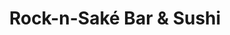 ---
layout: place
title: "Rock-n-Saké Bar & Sushi"
permalink: /louisiana/new-orleans/rock-n-sake-bar-sushi.html
stateAbbr: LA
stateName: Louisiana
cityName: New Orleans
place_id: ChIJf4ps4XGmIIYRdNj7jB00zlI
photos:
  - name: >-
      places/ChIJf4ps4XGmIIYRdNj7jB00zlI/photos/AeeoHcLObneWOa3D5UktSizwTpYhrKfTKY968bibfbOQLLF-JHjtplG7TudcAnY6P9kIyKh5m200enhjEUEdSB-uDLWn0SjQTvKm29Bzo94wRVmq4Yc8RikPjFZgl-V7u70UkOfrj8qqJVsxoM3U-mDRXnFcZNvcvn8I1mj54s6f66_gt3xAi2z6ujCVZJ-s79KEsXD6yTEgn-HfN2YBO71LHMWZC3TLYVf2ZOVz0tgYDdw9Bbp4IDnYkLUUoK80akuGPKm7Zq9lnfolJsVrqTZCvPJX1dueuxz5yWXCuit6sUoQUQtaxa-tyInIlC2jWoNbBCyRbUdyVDBnl3oNA7sMrbtZxnLcYRxt4yYt72fNpeJktv4Ea1iaDuGObaeHKjHrUJ_F6lrWQUIXgc7xZB3Libq2zwgtT7VJ91d4m3Pr4VH3qXgP
    widthPx: 4800
    heightPx: 3203
    authorAttributions:
      - displayName: GBV Editor
        uri: https://maps.google.com/maps/contrib/104700968411817813197
        photoUri: >-
          https://lh3.googleusercontent.com/a-/ALV-UjW_IlzcUuXqujV8s0uV-pOufY3gsxdjpRQsD-_mCZMtVm2EDDNt=s100-p-k-no-mo
    flagContentUri: >-
      https://www.google.com/local/imagery/report/?cb_client=maps_api_places.places_api&image_key=!1e10!2sCIHM0ogKEICAgIDEoeuQtAE&hl=en-US
    googleMapsUri: >-
      https://www.google.com/maps/place//data=!3m4!1e2!3m2!1sCIHM0ogKEICAgIDEoeuQtAE!2e10!4m2!3m1!1s0x8620a671e16c8a7f:0x52ce341d8cfbd874
  - name: >-
      places/ChIJf4ps4XGmIIYRdNj7jB00zlI/photos/AeeoHcJposE_fymzP2P9Cr4Zzg50wL5SbcY6nSFu4R4OIijciLoTBtWa4WI09ZDfThaj8TJo2eSBg7DiJT_bLrORED9WYqXtswLByAHeFp-Jzv8TnbIci5tjR8E34M_OwDCdkd0wPT4pSlcKjjVzaVSDMuD7bqzJK4MI_EGeoNR5aZgvLFuvyNewFs6GsZ0pu6W6YBMSquOmDxYTv8TZz89gUQzSdPhSl1kkTkDoZVNciN6Zh79RoDuU515I9twXfwukmkvuPolBWt4WuoszOLnF1aOQRUbSI8S0s4hbf0Z7oYSwhYvXAJpq1gQnOYlOhcI-COu8aRnmbuHanO9BuH2Fk88X5iSNT2_PrFy2gLT6fhaEm9G0fXJF_znSCZOLbepbAf6BJv9L2ts_Pr4AhdvW5GWiUuYKRnd1Y8i0HjDJ4jkYBhIi
    widthPx: 4032
    heightPx: 3024
    authorAttributions:
      - displayName: Alexander Addams
        uri: https://maps.google.com/maps/contrib/107660100096276926669
        photoUri: >-
          https://lh3.googleusercontent.com/a-/ALV-UjVk6f1WcsXhmxP5C2pFvPQWAFni6CaUCshHLtOxYW6_mgmamdsRnQ=s100-p-k-no-mo
    flagContentUri: >-
      https://www.google.com/local/imagery/report/?cb_client=maps_api_places.places_api&image_key=!1e10!2sCIHM0ogKEICAgICM5saDwgE&hl=en-US
    googleMapsUri: >-
      https://www.google.com/maps/place//data=!3m4!1e2!3m2!1sCIHM0ogKEICAgICM5saDwgE!2e10!4m2!3m1!1s0x8620a671e16c8a7f:0x52ce341d8cfbd874
  - name: >-
      places/ChIJf4ps4XGmIIYRdNj7jB00zlI/photos/AeeoHcJRGT9Mew2YFdPaUqSUxCffzKzsBcTDazBlzM4Kb0LfcCSD-WK-pVgvxTrX7DUBLKuZ3pXTyqbRC4UHOIdBp9EfxahkCu1Sj0XkveWElrgblKeax3jnPBcxhHosp_0u8DmW4uRxgFuVabHTm0Q9oIv0NlVSRRxvTEfjJKfHUCGApHykZOdman8uXxVtah9V_-LwUjjEbBVEfxb7vXj59pAvUBR2NUc_pfbXwkDH8mGJR3plI5k_oeoYaG3ay8tlzvrl9R9l1GM5e8gYMzfLqEt3Cwz-0cHhNJ0KoEHNA7zXkM6c7xudHkWS6DqdiEyk0L8bjATyvQOef9gxAg1U-9-oJCiJ6U_0niT7jgYpvQ3aQ944PogLhR5AEtYl_UHjFN2AdWb-bkqygBG0yxSrkQqI5QjqK86oA_xYhdfJWNYPuQ
    widthPx: 3600
    heightPx: 4800
    authorAttributions:
      - displayName: Karla Chavez
        uri: https://maps.google.com/maps/contrib/108403437659432426177
        photoUri: >-
          https://lh3.googleusercontent.com/a-/ALV-UjXMzaWyG4ffpvNAfp1u6bOnHWsz8ZLcs79OeolCU1rOXC2m4MKm=s100-p-k-no-mo
    flagContentUri: >-
      https://www.google.com/local/imagery/report/?cb_client=maps_api_places.places_api&image_key=!1e10!2sCIHM0ogKEICAgID_z8XWUw&hl=en-US
    googleMapsUri: >-
      https://www.google.com/maps/place//data=!3m4!1e2!3m2!1sCIHM0ogKEICAgID_z8XWUw!2e10!4m2!3m1!1s0x8620a671e16c8a7f:0x52ce341d8cfbd874
  - name: >-
      places/ChIJf4ps4XGmIIYRdNj7jB00zlI/photos/AeeoHcI43Bjrz6TVUz9PpFLUjahqY_P5ROBLr2MiEfTiNKPb2BK5_Edl5yGu8ASaBo2O5J4YUAsJltoRLTI9_mzURQQzM4S4qo2FM5rC9vP96MzBdslF5cUjH7E8RyWUHtmh4JB6EFyi866_QVaNvdEX_BP74jqXb7mXfikqymc88VkrTw6itV05vDjEXoePt3wR8bu-YROd2E_Q4JpV26efg85TCAqBjcUltYOxXlfC_61eKVItHgkAP69_na5wu4uOdjjChu5jhF0wOKUGQijgW8Mh0JdVrbwj-VGpSvb__-vO0NHglSSjgNnEWv_EUjo8Z5IKK8nXf1fKPGwJQ4fj3JKAvT5XaKJ-xYYPpOHidbRKpMguTSTHdQdVI6n9x0t1EDrUwbfcc7dP7dF1eQX_B1UOiOKzQTMKi3gmFFHACYU
    widthPx: 3000
    heightPx: 4000
    authorAttributions:
      - displayName: Charles Tetlow
        uri: https://maps.google.com/maps/contrib/100857798792225422975
        photoUri: >-
          https://lh3.googleusercontent.com/a/ACg8ocKTWKThDBxPnwwF0tifVC1xo3unTZABleQpqGaK6NnSXj2qOw=s100-p-k-no-mo
    flagContentUri: >-
      https://www.google.com/local/imagery/report/?cb_client=maps_api_places.places_api&image_key=!1e10!2sCIHM0ogKEICAgICnzYeqGw&hl=en-US
    googleMapsUri: >-
      https://www.google.com/maps/place//data=!3m4!1e2!3m2!1sCIHM0ogKEICAgICnzYeqGw!2e10!4m2!3m1!1s0x8620a671e16c8a7f:0x52ce341d8cfbd874
  - name: >-
      places/ChIJf4ps4XGmIIYRdNj7jB00zlI/photos/AeeoHcKplzukulGttVLbCODe3ZcE_m1W2ZfE3Gvzm-4MgdIKAQRLMCFMau1nMKkIdGwirMvdv1gi1RVG0iz69ULtA1KQtQTdwcuiKEVB32epd7w3eDWOQJJjCXTPu0UnAcFbhpkurtlSYWMu9-TWqxdTxj-yaZ5_pSYF9yurg_8Prxjy7TlNnBMaVs2exefCJQHi2TbPwVG9gDsTWBHzeAreB2CAtPX2kHu8UpVKh2oxm9y715MRfhQJKh_21RG47bqntpwzWtL2zQRA4P15Oq9T_gAHM57tsB3GPY-ndzdndbrRA4nKZnmT7R6vlcZhvlfAwGRWwJD8RFHPLaP2eP2fXzX904nkw_ZZ6aFmi2SIygE64wMpLhWlJfasT3AIKhTk_gzCFxFcLCRpBbAAUyMyl1vdXrxeYvpKohH0VRvPyfM
    widthPx: 4032
    heightPx: 2268
    authorAttributions:
      - displayName: Shawn Varughese
        uri: https://maps.google.com/maps/contrib/103886661529078866723
        photoUri: >-
          https://lh3.googleusercontent.com/a/ACg8ocIwR3HXJEogEFrEMh8NTfOgGlzVvCiUcOAUrtbZLushx4_tGQ=s100-p-k-no-mo
    flagContentUri: >-
      https://www.google.com/local/imagery/report/?cb_client=maps_api_places.places_api&image_key=!1e10!2sCIHM0ogKEICAgICzqujTIQ&hl=en-US
    googleMapsUri: >-
      https://www.google.com/maps/place//data=!3m4!1e2!3m2!1sCIHM0ogKEICAgICzqujTIQ!2e10!4m2!3m1!1s0x8620a671e16c8a7f:0x52ce341d8cfbd874
  - name: >-
      places/ChIJf4ps4XGmIIYRdNj7jB00zlI/photos/AeeoHcK9h9iUbkk0fk4GE1v8P8XrKNwsXB6TmdBtqS2lqF48kaxBNSUhnPfCB_iFjdcja5cmSjwL0WmEebooPdEpvvMgLWAgVjM0r1F6Yw4HR_Q5v1kAMTnNhVEZ_GwdGmksMItmKcnxT3tMEVDZLLgKiK3rU0dMNYZ6yPkWsOLGLFJIvl2Imkhk_1FNiw8D8RZc1HHC65hWXXsFqdMuACmIdq1NGFb1Pzb30EKDHMy3Ha3HDJhMhdikSMP2d-Mn5ufMzn4FTKqcxo8EkYBSBmk7rsb1smAFus8kZ8SxCvoE3hREYL9N8oV5U-bT29Gxmfql0NE9k-vlSYtTj_AQKdq4RNWGL8KNTczkvCNJkVCzfPyT3reb3ypnUvrD9Zfvh4doO1LUeuLzddab7V7wmBOtCgKKouZ-D_YM8BK7Qt2rXDG6Yg
    widthPx: 3024
    heightPx: 4032
    authorAttributions:
      - displayName: Jennifer Kelly
        uri: https://maps.google.com/maps/contrib/107261797692223963406
        photoUri: >-
          https://lh3.googleusercontent.com/a-/ALV-UjXU2IVPUCB_h-finCxrEb2xQ6mqL4r-kE3aUIirtihjUeA4P7DvEw=s100-p-k-no-mo
    flagContentUri: >-
      https://www.google.com/local/imagery/report/?cb_client=maps_api_places.places_api&image_key=!1e10!2sCIHM0ogKEICAgIDh3rfuQA&hl=en-US
    googleMapsUri: >-
      https://www.google.com/maps/place//data=!3m4!1e2!3m2!1sCIHM0ogKEICAgIDh3rfuQA!2e10!4m2!3m1!1s0x8620a671e16c8a7f:0x52ce341d8cfbd874
  - name: >-
      places/ChIJf4ps4XGmIIYRdNj7jB00zlI/photos/AeeoHcLh--UfnVPCT3xzgIaW62t6LAu50Uk8IXDnj4WEOAuaXgv6QS4b46qex9WO8X9uVVkrpR5djrQqrGxaw61Rm77c_GhbTRBGpdBWiRT_rlENnjPXA9gE6yjrAjXgcyblFfwiSv7g4L3r_1eEqBIfd35bKt0JveSVJBfceAjropPXta2Pqq3iE12W_MEPoPTJGCAxKrfbvuDt9kmcoXxQ9GkaTPpSKTms0B8LDpJ-zmC208jLZWG6JhtEBSSXDpmd9FW1w3U89Q8yFRma-QOgPNLWBcK06RTLsGHtF0QmuzO4Uc0DFXT0BDBEsqro-l_B4X3THRugltSIlY18KSxwowiSjuZOWd3GXZ3Wh3WXew2qXnpQ3JAWCQSqMQ8DHBiBKvD0PbtBdXeGtVpDgGIDHWR4wm_N7IJscV0KdzXD8wU
    widthPx: 4032
    heightPx: 3024
    authorAttributions:
      - displayName: Shawn Davis
        uri: https://maps.google.com/maps/contrib/116490939217620497780
        photoUri: >-
          https://lh3.googleusercontent.com/a/ACg8ocKz7GH0qQmJS3efA_VsGd_-kSwUGmDgcR3CTlSGYx3iskxwP6jg=s100-p-k-no-mo
    flagContentUri: >-
      https://www.google.com/local/imagery/report/?cb_client=maps_api_places.places_api&image_key=!1e10!2sCIHM0ogKEICAgICa8u6cew&hl=en-US
    googleMapsUri: >-
      https://www.google.com/maps/place//data=!3m4!1e2!3m2!1sCIHM0ogKEICAgICa8u6cew!2e10!4m2!3m1!1s0x8620a671e16c8a7f:0x52ce341d8cfbd874
  - name: >-
      places/ChIJf4ps4XGmIIYRdNj7jB00zlI/photos/AeeoHcIdDQ5P3Yo2Ub4xZFUFyjoI7NJGT6wkK1Qp8Oxm6hW2-YTbOXL_6DtnSPNx8lksl_zpf-l9HPtF8Uupv0TUl7Cb8y70gxYcKXabo4UMRNzNGCk-o7WAeF8f-aeQdhuAAfawOKZK_51jwJb2mwv5dQmLiJo3SAXGnEnRuWOPIzwy7YW-Sv-1kB8LTyYHQTETY3yYetjCMnlYrS-gy35bU0dEWy7tb2fWPk-UqojJkyDOvsILXgI_U3j0d-So9sq8paGPXhChYYhv9IjWyQ4SoXlN5lHKpIfwjb3XpxTtbag4eGSa-fRrf_Ff1ECoptJMM2VKzhT96wnXcd5JRM6MLEnoLtD9GNRAeKpmibPmW6ot_XJPGO2QFHqfKsLiBo9KAE6_aUIY7WgvtB3jWxQU4nunA9DZOfz_zsSWV8qakH8BcUSK
    widthPx: 4032
    heightPx: 3024
    authorAttributions:
      - displayName: Shawn Davis
        uri: https://maps.google.com/maps/contrib/116490939217620497780
        photoUri: >-
          https://lh3.googleusercontent.com/a/ACg8ocKz7GH0qQmJS3efA_VsGd_-kSwUGmDgcR3CTlSGYx3iskxwP6jg=s100-p-k-no-mo
    flagContentUri: >-
      https://www.google.com/local/imagery/report/?cb_client=maps_api_places.places_api&image_key=!1e10!2sCIHM0ogKEICAgICa8u6cqwE&hl=en-US
    googleMapsUri: >-
      https://www.google.com/maps/place//data=!3m4!1e2!3m2!1sCIHM0ogKEICAgICa8u6cqwE!2e10!4m2!3m1!1s0x8620a671e16c8a7f:0x52ce341d8cfbd874
  - name: >-
      places/ChIJf4ps4XGmIIYRdNj7jB00zlI/photos/AeeoHcLhCc0IIRAIajh52kJm-WNxAcp2DaqonlfDSGjDVNXiJyAQ7fLst3bHsGJUw_tGdrU6yNB7XXo23lV3WvE7Ghe7NaUTClSZjrmDjovjRLIwn7OHtLUgBTBpGkf82jHvHNYjUMQs7MJcFt7A3eTeYUvABmasgnswkkouLvSSv8KYSYFXJYrRaI7ZaT45lyfFBouI_MPtzlhhSdHCDMY4uCXsyx-DQqcLqvwRt0Qdp2zd4Vyg4BHi62tZe0jwqFFQ_smeagXPgL5piSbhK2OVoFN7YC6Udl-aHQEFMAVSpz9xcwtFDdSMrvmits1_E8ND227S5PY_48Br8Pgc3Jpk3D6_SYU5-pNGx8dv5ApRSvQqOYX1CIUbJthvZfiHoHbI1_pdZbNpAx5FJsz5QRPEafaU8QLNFEKrxGnROcq7Sa3LCcEw
    widthPx: 3024
    heightPx: 4032
    authorAttributions:
      - displayName: Victoria Vanney
        uri: https://maps.google.com/maps/contrib/108356616604414729411
        photoUri: >-
          https://lh3.googleusercontent.com/a-/ALV-UjVdE-PlUCm0XKwhfVzXFovtcOfGTm3XpM5JOWNpL_cki6iKH2pkpQ=s100-p-k-no-mo
    flagContentUri: >-
      https://www.google.com/local/imagery/report/?cb_client=maps_api_places.places_api&image_key=!1e10!2sCIHM0ogKEICAgIDvkviJ0AE&hl=en-US
    googleMapsUri: >-
      https://www.google.com/maps/place//data=!3m4!1e2!3m2!1sCIHM0ogKEICAgIDvkviJ0AE!2e10!4m2!3m1!1s0x8620a671e16c8a7f:0x52ce341d8cfbd874
  - name: >-
      places/ChIJf4ps4XGmIIYRdNj7jB00zlI/photos/AeeoHcJE9mrVnQbppu7LfanM7g1B9A4vTD-OLrRhFLg-NIAjacwyG6shYjwuxKyPPmFXkHpfNn6evWvNGHqXK94Zibx_Q2XVryc0fqDrG3IMwJ2aJT2tuDfrJi6sp_nTZZzQTNQHSaE9kFsBoEGR6bdhNra3k679T-5GKBGHO6uABrNE4gKwtwXIoHZpvfZIGs1JocwuKpaRHK0EIi8wB8ouuFGpANCyS9JkbYlNuERTpptOrH69qpkHBF4XoEHKXsfaWWgtXfDKYdkxeemOHFrYrQBtufBCglWOhoa2t2Q-CXG9aRkDsCory1S4IvDOikmGS8s84KwsIcEuXghxVNdbhlMbNgF-_mApl8cnHIMERmECvgK_znucigZ86kjs5brJC_Uz7zM_GuzkvZ-GPfebuzpXRGwdRRv8Yfjmvdan51f9opIy
    widthPx: 4032
    heightPx: 3024
    authorAttributions:
      - displayName: Nicolette Tech (Nikita)
        uri: https://maps.google.com/maps/contrib/105661868810311566648
        photoUri: >-
          https://lh3.googleusercontent.com/a-/ALV-UjVVMz8u4GU4vhzU_xZTVZB30JVjBY4YBFHc_5dLorUoT6i5UBdT=s100-p-k-no-mo
    flagContentUri: >-
      https://www.google.com/local/imagery/report/?cb_client=maps_api_places.places_api&image_key=!1e10!2sCIHM0ogKEICAgIDumr-dpQE&hl=en-US
    googleMapsUri: >-
      https://www.google.com/maps/place//data=!3m4!1e2!3m2!1sCIHM0ogKEICAgIDumr-dpQE!2e10!4m2!3m1!1s0x8620a671e16c8a7f:0x52ce341d8cfbd874
address: 823 Fulton St, New Orleans, LA 70130, USA
street: 823 Fulton St
city: New Orleans
state: LA
zip: '70130'
country: USA
neighborhood: Lower Garden District
latitude: '29.944040'
longitude: '-90.065351'
accessibility_options:
  wheelchairAccessibleEntrance: true
  wheelchairAccessibleRestroom: true
  wheelchairAccessibleSeating: true
business_status: OPERATIONAL
name: Rock-n-Saké Bar & Sushi
google_maps_links:
  directionsUri: >-
    https://www.google.com/maps/dir//''/data=!4m7!4m6!1m1!4e2!1m2!1m1!1s0x8620a671e16c8a7f:0x52ce341d8cfbd874!3e0
  placeUri: https://maps.google.com/?cid=5966763857836497012
  writeAReviewUri: >-
    https://www.google.com/maps/place//data=!4m3!3m2!1s0x8620a671e16c8a7f:0x52ce341d8cfbd874!12e1
  reviewsUri: >-
    https://www.google.com/maps/place//data=!4m4!3m3!1s0x8620a671e16c8a7f:0x52ce341d8cfbd874!9m1!1b1
  photosUri: >-
    https://www.google.com/maps/place//data=!4m3!3m2!1s0x8620a671e16c8a7f:0x52ce341d8cfbd874!10e5
primary_type: Japanese Restaurant
opening_hours:
  regular: null
  current: null
secondary_opening_hours:
  regular:
    weekdayDescriptions: null
    type: null
  current:
    weekdayDescriptions: null
    type: null
phone: null
price_level: null
price_range: null
rating: null
rating_count: 0
website: null
description: null
reviews: null
parking_options: null
payment_options: null
allow_dogs: null
curbside_pickup: null
delivery: null
dine_in: null
good_for_children: null
good_for_groups: null
good_for_sports: null
live_music: null
menu_for_children: null
outdoor_seating: null
reservable: null
restroom: null
serves_beer: null
serves_breakfast: null
serves_brunch: null
serves_cocktails: null
serves_coffee: null
serves_dinner: null
serves_dessert: null
serves_lunch: null
serves_vegetarian_food: null
serves_wine: null
takeout: null

---